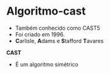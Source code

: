# Algoritmo-cast

* Também conhecido como CAST5
* Foi criado em 1996.
* **C**arlisle, **A**dams e **S**tafford **T**avares
                 
**CAST**  

* É um algoritmo simétrico
